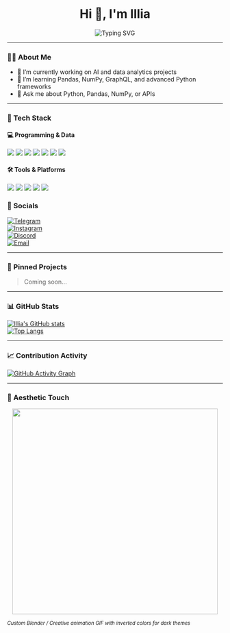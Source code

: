 <h1 align="center">Hi 👋, I'm Illia</h1>
<p align="center">
  <img src="https://readme-typing-svg.herokuapp.com?font=Fira+Code&duration=3000&pause=1000&color=58A6FF&center=true&vCenter=true&width=600&lines=Python+developer+focused+on+data+analysis;Learning+GraphQL+%7C+NumPy+%7C+Pandas+%7C+Django" alt="Typing SVG" />
</p>

---

### 👨‍💻 About Me

- 🔭 I’m currently working on AI and data analytics projects  
- 🌱 I’m learning Pandas, NumPy, GraphQL, and advanced Python frameworks
- 💬 Ask me about Python, Pandas, NumPy, or APIs  

---

### 🧠 Tech Stack

#### 💻 Programming & Data
<p>
  <img src="https://img.shields.io/badge/Python-3670A0?style=for-the-badge&logo=python&logoColor=white"/>
  <img src="https://img.shields.io/badge/Pandas-150458?style=for-the-badge&logo=pandas&logoColor=white"/>
  <img src="https://img.shields.io/badge/Numpy-013243?style=for-the-badge&logo=numpy&logoColor=white"/>
  <img src="https://img.shields.io/badge/Django-092E20?style=for-the-badge&logo=django&logoColor=white"/>
  <img src="https://img.shields.io/badge/GraphQL-E10098?style=for-the-badge&logo=graphql&logoColor=white"/>
  <img src="https://img.shields.io/badge/PySpark-FDEE21?style=for-the-badge&logo=apachespark&logoColor=black"/>
  <img src="https://img.shields.io/badge/AWS-232F3E?style=for-the-badge&logo=amazonaws&logoColor=white"/>
</p>

#### 🛠️ Tools & Platforms
<p>
  <img src="https://img.shields.io/badge/Jupyter-F37626?style=for-the-badge&logo=jupyter&logoColor=white"/>
  <img src="https://img.shields.io/badge/Linux-FCC624?style=for-the-badge&logo=linux&logoColor=black"/>
  <img src="https://img.shields.io/badge/Bash-121011?style=for-the-badge&logo=gnubash&logoColor=white"/>
  <img src="https://img.shields.io/badge/WordPress-21759B?style=for-the-badge&logo=wordpress&logoColor=white"/>
  <img src="https://img.shields.io/badge/Blender-F5792A?style=for-the-badge&logo=blender&logoColor=white"/>
</p>

### 🔗 Socials

[![Telegram](https://img.shields.io/badge/Telegram-2CA5E0?style=for-the-badge&logo=telegram&logoColor=white)](https://t.me/your_username)  
[![Instagram](https://img.shields.io/badge/Instagram-E4405F?style=for-the-badge&logo=instagram&logoColor=white)](https://instagram.com/your_username)  
[![Discord](https://img.shields.io/badge/Discord-5865F2?style=for-the-badge&logo=discord&logoColor=white)](https://discord.com/users/your_id)  
[![Email](https://img.shields.io/badge/Email-D14836?style=for-the-badge&logo=gmail&logoColor=white)](mailto:your_email@gmail.com)  

---

### 📌 Pinned Projects

> Coming soon...

---

### 📊 GitHub Stats

[![Illia's GitHub stats](https://github-readme-stats.vercel.app/api?username=KOCTPATIK&show_icons=true&theme=radical)](https://github.com/KOCTPATIK)  
[![Top Langs](https://github-readme-stats.vercel.app/api/top-langs/?username=KOCTPATIK&layout=compact&theme=radical)](https://github.com/KOCTPATIK)

---

### 📈 Contribution Activity

[![GitHub Activity Graph](https://github-readme-activity-graph.vercel.app/graph?username=Vladurka&bg_color=1a1b27&color=58a6ff&line=58a6ff&point=ffffff&area=true&hide_border=true)](https://github.com/KOCTPATIK)

---

### 🎨 Aesthetic Touch

<p align="center">
  <img src="[https://i.imgur.com/78XyOtb.gif](https://media.giphy.com/media/v1.Y2lkPTc5MGI3NjExMTI4ZTBiYmY5NDNiY2IxZmY1ZGEzNmY0YmU5MTFlYzA1ZWU5NGU4MCZlcD12MV9naWZzX3NlYXJjaCZjdD1n/qgQUggAC3Pfv687qPC/giphy.gif)" width="480">
</p>

<sub><i>*Custom Blender / Creative animation GIF with inverted colors for dark themes*</i></sub>
